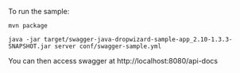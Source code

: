 To run the sample:

```
mvn package

java -jar target/swagger-java-dropwizard-sample-app_2.10-1.3.3-SNAPSHOT.jar server conf/swagger-sample.yml 

```

You can then access swagger at http://localhost:8080/api-docs

